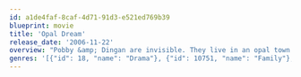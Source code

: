 ```yaml
---
id: a1de4faf-8caf-4d71-91d3-e521ed769b39
blueprint: movie
title: 'Opal Dream'
release_date: '2006-11-22'
overview: "Pobby &amp; Dingan are invisible. They live in an opal town in Australia and are friends with Kellyanne, the 9 year-old daughter of an opal miner. The film tells the story of the bizarre and inexplicable disappearance of Pobby &amp; Dingan, Kellyanne's imaginary friends, and the impact this has on her family and the whole town. The story is told through the eyes of Kellyanne's 11 years old brother Ashmol."
genres: '[{"id": 18, "name": "Drama"}, {"id": 10751, "name": "Family"}, {"id": 10769, "name": "Foreign"}]'
---
```

